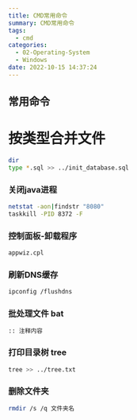 ```yaml
---
title: CMD常用命令
summary: CMD常用命令
tags:
  - cmd
categories:
  - 02-Operating-System
  - Windows
date: 2022-10-15 14:37:24
---
```


## 常用命令

# 按类型合并文件

```bash
dir
type *.sql >> ../init_database.sql
```

### 关闭java进程

```bash
netstat -aon|findstr "8080"
taskkill -PID 8372 -F
```

### 控制面板-卸载程序

```bash
appwiz.cpl
```

### 刷新DNS缓存

``` bash
ipconfig /flushdns
```

### 批处理文件 bat

```bash
:: 注释内容
```

### 打印目录树 tree

```bash
tree >> ../tree.txt
```

### 删除文件夹

```bash
rmdir /s /q 文件夹名
```
